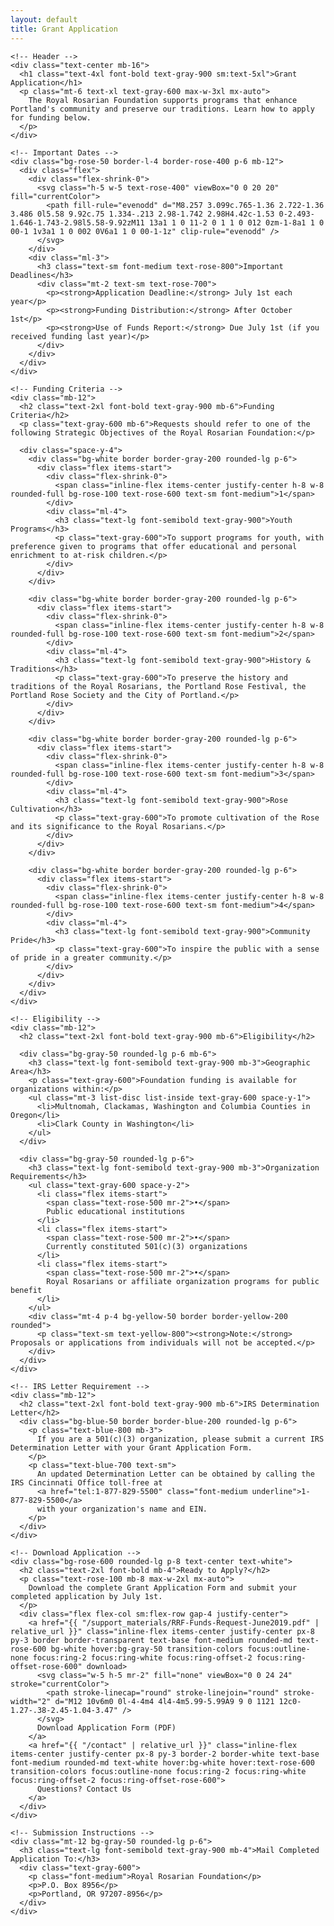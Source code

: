 ```yaml
---
layout: default
title: Grant Application
---
```


<div class="bg-white py-16">
  <div class="max-w-4xl mx-auto px-4 sm:px-6 lg:px-8">
    
    <!-- Header -->
    <div class="text-center mb-16">
      <h1 class="text-4xl font-bold text-gray-900 sm:text-5xl">Grant Application</h1>
      <p class="mt-6 text-xl text-gray-600 max-w-3xl mx-auto">
        The Royal Rosarian Foundation supports programs that enhance Portland's community and preserve our traditions. Learn how to apply for funding below.
      </p>
    </div>

    <!-- Important Dates -->
    <div class="bg-rose-50 border-l-4 border-rose-400 p-6 mb-12">
      <div class="flex">
        <div class="flex-shrink-0">
          <svg class="h-5 w-5 text-rose-400" viewBox="0 0 20 20" fill="currentColor">
            <path fill-rule="evenodd" d="M8.257 3.099c.765-1.36 2.722-1.36 3.486 0l5.58 9.92c.75 1.334-.213 2.98-1.742 2.98H4.42c-1.53 0-2.493-1.646-1.743-2.98l5.58-9.92zM11 13a1 1 0 11-2 0 1 1 0 012 0zm-1-8a1 1 0 00-1 1v3a1 1 0 002 0V6a1 1 0 00-1-1z" clip-rule="evenodd" />
          </svg>
        </div>
        <div class="ml-3">
          <h3 class="text-sm font-medium text-rose-800">Important Deadlines</h3>
          <div class="mt-2 text-sm text-rose-700">
            <p><strong>Application Deadline:</strong> July 1st each year</p>
            <p><strong>Funding Distribution:</strong> After October 1st</p>
            <p><strong>Use of Funds Report:</strong> Due July 1st (if you received funding last year)</p>
          </div>
        </div>
      </div>
    </div>

    <!-- Funding Criteria -->
    <div class="mb-12">
      <h2 class="text-2xl font-bold text-gray-900 mb-6">Funding Criteria</h2>
      <p class="text-gray-600 mb-6">Requests should refer to one of the following Strategic Objectives of the Royal Rosarian Foundation:</p>
      
      <div class="space-y-4">
        <div class="bg-white border border-gray-200 rounded-lg p-6">
          <div class="flex items-start">
            <div class="flex-shrink-0">
              <span class="inline-flex items-center justify-center h-8 w-8 rounded-full bg-rose-100 text-rose-600 text-sm font-medium">1</span>
            </div>
            <div class="ml-4">
              <h3 class="text-lg font-semibold text-gray-900">Youth Programs</h3>
              <p class="text-gray-600">To support programs for youth, with preference given to programs that offer educational and personal enrichment to at-risk children.</p>
            </div>
          </div>
        </div>

        <div class="bg-white border border-gray-200 rounded-lg p-6">
          <div class="flex items-start">
            <div class="flex-shrink-0">
              <span class="inline-flex items-center justify-center h-8 w-8 rounded-full bg-rose-100 text-rose-600 text-sm font-medium">2</span>
            </div>
            <div class="ml-4">
              <h3 class="text-lg font-semibold text-gray-900">History & Traditions</h3>
              <p class="text-gray-600">To preserve the history and traditions of the Royal Rosarians, the Portland Rose Festival, the Portland Rose Society and the City of Portland.</p>
            </div>
          </div>
        </div>

        <div class="bg-white border border-gray-200 rounded-lg p-6">
          <div class="flex items-start">
            <div class="flex-shrink-0">
              <span class="inline-flex items-center justify-center h-8 w-8 rounded-full bg-rose-100 text-rose-600 text-sm font-medium">3</span>
            </div>
            <div class="ml-4">
              <h3 class="text-lg font-semibold text-gray-900">Rose Cultivation</h3>
              <p class="text-gray-600">To promote cultivation of the Rose and its significance to the Royal Rosarians.</p>
            </div>
          </div>
        </div>

        <div class="bg-white border border-gray-200 rounded-lg p-6">
          <div class="flex items-start">
            <div class="flex-shrink-0">
              <span class="inline-flex items-center justify-center h-8 w-8 rounded-full bg-rose-100 text-rose-600 text-sm font-medium">4</span>
            </div>
            <div class="ml-4">
              <h3 class="text-lg font-semibold text-gray-900">Community Pride</h3>
              <p class="text-gray-600">To inspire the public with a sense of pride in a greater community.</p>
            </div>
          </div>
        </div>
      </div>
    </div>

    <!-- Eligibility -->
    <div class="mb-12">
      <h2 class="text-2xl font-bold text-gray-900 mb-6">Eligibility</h2>
      
      <div class="bg-gray-50 rounded-lg p-6 mb-6">
        <h3 class="text-lg font-semibold text-gray-900 mb-3">Geographic Area</h3>
        <p class="text-gray-600">Foundation funding is available for organizations within:</p>
        <ul class="mt-3 list-disc list-inside text-gray-600 space-y-1">
          <li>Multnomah, Clackamas, Washington and Columbia Counties in Oregon</li>
          <li>Clark County in Washington</li>
        </ul>
      </div>

      <div class="bg-gray-50 rounded-lg p-6">
        <h3 class="text-lg font-semibold text-gray-900 mb-3">Organization Requirements</h3>
        <ul class="text-gray-600 space-y-2">
          <li class="flex items-start">
            <span class="text-rose-500 mr-2">•</span>
            Public educational institutions
          </li>
          <li class="flex items-start">
            <span class="text-rose-500 mr-2">•</span>
            Currently constituted 501(c)(3) organizations
          </li>
          <li class="flex items-start">
            <span class="text-rose-500 mr-2">•</span>
            Royal Rosarians or affiliate organization programs for public benefit
          </li>
        </ul>
        <div class="mt-4 p-4 bg-yellow-50 border border-yellow-200 rounded">
          <p class="text-sm text-yellow-800"><strong>Note:</strong> Proposals or applications from individuals will not be accepted.</p>
        </div>
      </div>
    </div>

    <!-- IRS Letter Requirement -->
    <div class="mb-12">
      <h2 class="text-2xl font-bold text-gray-900 mb-6">IRS Determination Letter</h2>
      <div class="bg-blue-50 border border-blue-200 rounded-lg p-6">
        <p class="text-blue-800 mb-3">
          If you are a 501(c)(3) organization, please submit a current IRS Determination Letter with your Grant Application Form.
        </p>
        <p class="text-blue-700 text-sm">
          An updated Determination Letter can be obtained by calling the IRS Cincinnati Office toll-free at 
          <a href="tel:1-877-829-5500" class="font-medium underline">1-877-829-5500</a> 
          with your organization's name and EIN.
        </p>
      </div>
    </div>

    <!-- Download Application -->
    <div class="bg-rose-600 rounded-lg p-8 text-center text-white">
      <h2 class="text-2xl font-bold mb-4">Ready to Apply?</h2>
      <p class="text-rose-100 mb-8 max-w-2xl mx-auto">
        Download the complete Grant Application Form and submit your completed application by July 1st.
      </p>
      <div class="flex flex-col sm:flex-row gap-4 justify-center">
        <a href="{{ "/support_materials/RRF-Funds-Request-June2019.pdf" | relative_url }}" class="inline-flex items-center justify-center px-8 py-3 border border-transparent text-base font-medium rounded-md text-rose-600 bg-white hover:bg-gray-50 transition-colors focus:outline-none focus:ring-2 focus:ring-white focus:ring-offset-2 focus:ring-offset-rose-600" download>
          <svg class="w-5 h-5 mr-2" fill="none" viewBox="0 0 24 24" stroke="currentColor">
            <path stroke-linecap="round" stroke-linejoin="round" stroke-width="2" d="M12 10v6m0 0l-4-4m4 4l4-4m5.99-5.99A9 9 0 1121 12c0-1.27-.38-2.45-1.04-3.47" />
          </svg>
          Download Application Form (PDF)
        </a>
        <a href="{{ "/contact" | relative_url }}" class="inline-flex items-center justify-center px-8 py-3 border-2 border-white text-base font-medium rounded-md text-white hover:bg-white hover:text-rose-600 transition-colors focus:outline-none focus:ring-2 focus:ring-white focus:ring-offset-2 focus:ring-offset-rose-600">
          Questions? Contact Us
        </a>
      </div>
    </div>

    <!-- Submission Instructions -->
    <div class="mt-12 bg-gray-50 rounded-lg p-6">
      <h3 class="text-lg font-semibold text-gray-900 mb-4">Mail Completed Application To:</h3>
      <div class="text-gray-600">
        <p class="font-medium">Royal Rosarian Foundation</p>
        <p>P.O. Box 8956</p>
        <p>Portland, OR 97207-8956</p>
      </div>
    </div>
  </div>
</div>